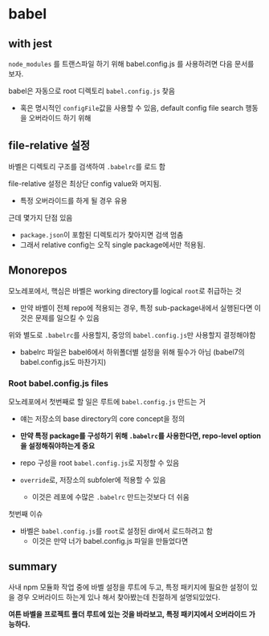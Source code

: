 # babel

## with jest

`node_modules` 를 트랜스파일 하기 위해 babel.config.js 를 사용하려면 다음 문서를 보자.

babel은 자동으로 root 디렉토리 `babel.config.js` 찾음

- 혹은 명시적인 `configFile`값을 사용할 수 있음, default config file search 행동을 오버라이드 하기 위해

## file-relative 설정

바벨은 디렉토리 구조를 검색하여 `.babelrc`를 로드 함

file-relative 설정은 최상단 config value와 머지됨.

- 특정 오버라이드를 하게 될 경우 유용

근데 몇가지 단점 있음

- `package.json`이 포함된 디렉토리가 찾아지면 검색 멈춤
- 그래서 relative config는 오직 single package에서만 적용됨.

## Monorepos

모노레포에서, 핵심은 바벨은 working directory를 logical `root`로 취급하는 것

- 만약 바벨이 전체 repo에 적용되는 경우, 특정 sub-package내에서 실행된다면 이것은 문제를 일으킬 수 있음

위와 별도로 `.babelrc`를 사용할지, 중앙의 `babel.config.js`만 사용할지 결정해야함

- babelrc 파일은 babel6에서 하위폴더별 설정을 위해 필수가 아님 (babel7의 babel.config.js도 마찬가지)

### Root babel.config.js files

모노레포에서 첫번째로 할 일은 루트에 `babel.config.js` 만드는 거

- 얘는 저장소의 base directory의 core concept을 정의
- **만약 특정 package를 구성하기 위해 `.babelrc`를 사용한다면, repo-level option을 설정해줘야하는게 중요**

- repo 구성을 root `babel.config.js`로 지정할 수 있음
- `override`로, 저장소의 subfoler에 적용할 수 있음
  - 이것은 레포에 수많은 `.babelrc` 만드는것보다 더 쉬움

첫번째 이슈

- 바벨은 `babel.config.js`를 `root`로 설정된 dir에서 로드하려고 함
  - 이것은 만약 너가 babel.config.js 파일을 만들었다면

## summary

사내 npm 모듈화 작업 중에 바벨 설정을 루트에 두고, 특정 패키지에 필요한 설정이 있을 경우 오버라이드 하는게 있나 해서 찾아봤는데 친절하게 설명되있었다.

**여튼 바벨을 프로젝트 폴더 루트에 있는 것을 바라보고, 특정 패키지에서 오버라이드 가능하다.**
